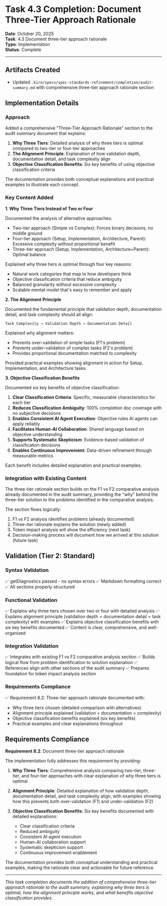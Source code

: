 # Task 4.3 Completion: Document Three-Tier Approach Rationale

**Date**: October 20, 2025  
**Task**: 4.3 Document three-tier approach rationale  
**Type**: Implementation  
**Status**: Complete

---

## Artifacts Created

- Updated `.kiro/specs/spec-standards-refinement/completion/audit-summary.md` with comprehensive three-tier approach rationale section

## Implementation Details

### Approach

Added a comprehensive "Three-Tier Approach Rationale" section to the audit summary document that explains:

1. **Why Three Tiers**: Detailed analysis of why three tiers is optimal compared to two-tier or four-tier approaches
2. **The Alignment Principle**: Explanation of how validation depth, documentation detail, and task complexity align
3. **Objective Classification Benefits**: Six key benefits of using objective classification criteria

The documentation provides both conceptual explanations and practical examples to illustrate each concept.

### Key Content Added

**1. Why Three Tiers Instead of Two or Four**

Documented the analysis of alternative approaches:
- Two-tier approach (Simple vs Complex): Forces binary decisions, no middle ground
- Four-tier approach (Setup, Implementation, Architecture, Parent): Excessive complexity without proportional benefit
- Three-tier approach (Setup, Implementation, Architecture+Parent): Optimal balance

Explained why three tiers is optimal through four key reasons:
- Natural work categories that map to how developers think
- Objective classification criteria that reduce ambiguity
- Balanced granularity without excessive complexity
- Scalable mental model that's easy to remember and apply

**2. The Alignment Principle**

Documented the fundamental principle that validation depth, documentation detail, and task complexity should all align:

```
Task Complexity → Validation Depth → Documentation Detail
```

Explained why alignment matters:
- Prevents over-validation of simple tasks (F1's problem)
- Prevents under-validation of complex tasks (F2's problem)
- Provides proportional documentation matched to complexity

Provided practical examples showing alignment in action for Setup, Implementation, and Architecture tasks.

**3. Objective Classification Benefits**

Documented six key benefits of objective classification:

1. **Clear Classification Criteria**: Specific, measurable characteristics for each tier
2. **Reduces Classification Ambiguity**: 100% completion doc coverage with no subjective decisions
3. **Enables Consistent AI Agent Execution**: Objective rules AI agents can apply reliably
4. **Facilitates Human-AI Collaboration**: Shared language based on objective understanding
5. **Supports Systematic Skepticism**: Evidence-based validation of classification decisions
6. **Enables Continuous Improvement**: Data-driven refinement through measurable metrics

Each benefit includes detailed explanation and practical examples.

### Integration with Existing Content

The three-tier rationale section builds on the F1 vs F2 comparative analysis already documented in the audit summary, providing the "why" behind the three-tier solution to the problems identified in the comparative analysis.

The section flows logically:
1. F1 vs F2 analysis identifies problems (already documented)
2. Three-tier rationale explains the solution (newly added)
3. Token impact analysis will show the efficiency (next task)
4. Decision-making process will document how we arrived at this solution (future task)

## Validation (Tier 2: Standard)

### Syntax Validation
✅ getDiagnostics passed - no syntax errors
✅ Markdown formatting correct
✅ All sections properly structured

### Functional Validation
✅ Explains why three tiers chosen over two or four with detailed analysis
✅ Explains alignment principle (validation depth = documentation detail = task complexity) with examples
✅ Explains objective classification benefits with six key benefits documented
✅ Content is clear, comprehensive, and well-organized

### Integration Validation
✅ Integrates with existing F1 vs F2 comparative analysis section
✅ Builds logical flow from problem identification to solution explanation
✅ References align with other sections of the audit summary
✅ Prepares foundation for token impact analysis section

### Requirements Compliance
✅ Requirement 8.2: Three-tier approach rationale documented with:
  - Why three tiers chosen (detailed comparison with alternatives)
  - Alignment principle explained (validation = documentation = complexity)
  - Objective classification benefits explained (six key benefits)
  - Practical examples and clear explanations throughout

## Requirements Compliance

**Requirement 8.2**: Document three-tier approach rationale

The implementation fully addresses this requirement by providing:

1. **Why Three Tiers**: Comprehensive analysis comparing two-tier, three-tier, and four-tier approaches with clear explanation of why three tiers is optimal

2. **Alignment Principle**: Detailed explanation of how validation depth, documentation detail, and task complexity align, with examples showing how this prevents both over-validation (F1) and under-validation (F2)

3. **Objective Classification Benefits**: Six key benefits documented with detailed explanations:
   - Clear classification criteria
   - Reduced ambiguity
   - Consistent AI agent execution
   - Human-AI collaboration support
   - Systematic skepticism support
   - Continuous improvement enablement

The documentation provides both conceptual understanding and practical examples, making the rationale clear and actionable for future reference.

---

*This task completion documents the addition of comprehensive three-tier approach rationale to the audit summary, explaining why three tiers is optimal, how the alignment principle works, and what benefits objective classification provides.*
